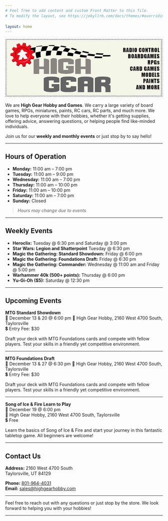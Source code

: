 ```yaml
---
# Feel free to add content and custom Front Matter to this file.
# To modify the layout, see https://jekyllrb.com/docs/themes/#overriding-theme-defaults

layout: home
---
```


![High Gear Logo](./assets/high_gear_logo.jpg)

We are **High Gear Hobby and Games**. We carry a large variety of board games, RPGs, miniatures, paints, RC cars, RC parts, and much more. We love to help everyone with their hobbies, whether it's getting supplies, offering advice, answering questions, or helping people find like-minded individuals. 

Join us for our **weekly and monthly events** or just stop by to say hello!

---

## Hours of Operation

- **Monday:** 11:00 am – 7:00 pm
- **Tuesday:** 11:00 am – 9:00 pm
- **Wednesday:** 11:00 am – 7:00 pm
- **Thursday:** 11:00 am – 10:00 pm
- **Friday:** 11:00 am – 10:00 pm
- **Saturday:** 11:00 am – 7:00 pm
- **Sunday:** Closed

> *Hours may change due to events*

---

## Weekly Events

- **Heroclix:** Tuesday @ 6:30 pm and Saturday @ 3:00 pm
- **Star Wars: Legion and Shatterpoint** Tuesday @ 6:30 pm
- **Magic the Gathering: Standard Showdown:** Friday @ 6:00 pm
- **Magic the Gathering: Foundations Draft:** Friday @ 6:30 pm
- **Magic the Gathering: Commander:** Wednesday @ 11:00 am and Friday @ 5:00 pm
- **Warhammer 40k (500+ points):** Thursday @ 6:00 pm
- **Yu-Gi-Oh ($5):** Saturday @ 12:30 pm

---

## Upcoming Events

**MTG Standard Showdown**  
📅 December 13 & 20 @ 6:00 pm 
📍 High Gear Hobby, 2160 West 4700 South, Taylorsville  
💲 Entry Fee: $30  

Draft your deck with MTG Foundations cards and compete with fellow players. Test your skills in a friendly yet competitive environment.

---

**MTG Foundations Draft**  
📅 December 13 & 27 @ 6:30 pm 
📍 High Gear Hobby, 2160 West 4700 South, Taylorsville  
💲 Entry Fee: $30  

Draft your deck with MTG Foundations cards and compete with fellow players. Test your skills in a friendly yet competitive environment.

---

**Song of Ice & Fire Learn to Play**  
📅 December 19 @ 6:00 pm  
📍 High Gear Hobby, 2160 West 4700 South, Taylorsville  
💲 Free  

Learn the basics of Song of Ice & Fire and start your journey in this fantastic tabletop game. All beginners are welcome!

---



## Contact Us

**Address:**
2160 West 4700 South  
Taylorsville, UT 84129

**Phone:** [801-964-4031](tel:801-964-4031)  
**Email:** [sales@highgearhobby.com](mailto:sales@highgearhobby.com)

---

Feel free to reach out with any questions or just stop by the store. We look forward to helping you with your hobbies!

---


